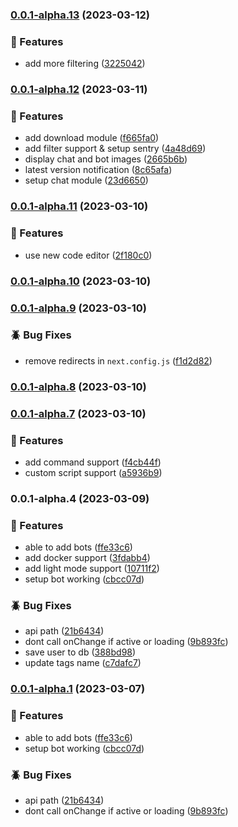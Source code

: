 

### [0.0.1-alpha.13](https://github.com/botmate/botmate-awesome/compare/0.0.1-alpha.12...0.0.1-alpha.13) (2023-03-12)


### 🚀 Features

* add more filtering ([3225042](https://github.com/botmate/botmate-awesome/commit/3225042d1e46611440afbf6293982bd2df7a0ac6))

### [0.0.1-alpha.12](https://github.com/botmate/botmate-awesome/compare/0.0.1-alpha.11...0.0.1-alpha.12) (2023-03-11)


### 🚀 Features

* add download module ([f665fa0](https://github.com/botmate/botmate-awesome/commit/f665fa0c6bc2a4ef77536d89401441f3e0d1463a))
* add filter support & setup sentry ([4a48d69](https://github.com/botmate/botmate-awesome/commit/4a48d6940a29faea9efec5364c26ce40eff79b19))
* display chat and bot images ([2665b6b](https://github.com/botmate/botmate-awesome/commit/2665b6b2b60e1422d244ec50bc28784b3d3aa8dc))
* latest version notification ([8c65afa](https://github.com/botmate/botmate-awesome/commit/8c65afa8807231a221ecf54f701fdb5e286883fb))
* setup chat module ([23d6650](https://github.com/botmate/botmate-awesome/commit/23d6650c4e82c8077b35ab46781d477ddc47426b))

### [0.0.1-alpha.11](https://github.com/botmate/botmate-awesome/compare/0.0.1-alpha.10...0.0.1-alpha.11) (2023-03-10)


### 🚀 Features

* use new code editor ([2f180c0](https://github.com/botmate/botmate-awesome/commit/2f180c0d02df9b47e8d413e5f87ea5df5f407aa1))

### [0.0.1-alpha.10](https://github.com/botmate/botmate-awesome/compare/0.0.1-alpha.9...0.0.1-alpha.10) (2023-03-10)

### [0.0.1-alpha.9](https://github.com/botmate/botmate-awesome/compare/0.0.1-alpha.8...0.0.1-alpha.9) (2023-03-10)


### 🪲 Bug Fixes

* remove redirects in `next.config.js` ([f1d2d82](https://github.com/botmate/botmate-awesome/commit/f1d2d822b75c38073a7bbb226a4e7fe263e58d82))

### [0.0.1-alpha.8](https://github.com/botmate/botmate-awesome/compare/0.0.1-alpha.7...0.0.1-alpha.8) (2023-03-10)

### [0.0.1-alpha.7](https://github.com/botmate/botmate-awesome/compare/0.0.1-alpha.5...0.0.1-alpha.7) (2023-03-10)


### 🚀 Features

* add command support ([f4cb44f](https://github.com/botmate/botmate-awesome/commit/f4cb44f4f907109798bb286ae7948f738493a247))
* custom script support ([a5936b9](https://github.com/botmate/botmate-awesome/commit/a5936b99d5cf363b37c379a62cf51cf5b2cc5eab))

### 0.0.1-alpha.4 (2023-03-09)


### 🚀 Features

* able to add bots ([ffe33c6](https://github.com/botmate/botmate-awesome/commit/ffe33c6de836666332e0201f493028a0ad22f7a1))
* add docker support ([3fdabb4](https://github.com/botmate/botmate-awesome/commit/3fdabb44aa4965a4c179f694e42b81c84e83244d))
* add light mode support ([10711f2](https://github.com/botmate/botmate-awesome/commit/10711f2e6cedff14ee805a1a8a03749fb9809969))
* setup bot working ([cbcc07d](https://github.com/botmate/botmate-awesome/commit/cbcc07de83d392893c45b206aa203e4fd192e466))


### 🪲 Bug Fixes

* api path ([21b6434](https://github.com/botmate/botmate-awesome/commit/21b64340fa0ef6be20cfb39ead8a55534f1f5301))
* dont call onChange if active or loading ([9b893fc](https://github.com/botmate/botmate-awesome/commit/9b893fc3e191d52acc9630a9b52f509d7f8b96f9))
* save user to db ([388bd98](https://github.com/botmate/botmate-awesome/commit/388bd98a8371a6a324650e8380b13f6464dcb587))
* update tags name ([c7dafc7](https://github.com/botmate/botmate-awesome/commit/c7dafc705630f3e78fdbc540bbb97286dd1c69f2))

### [0.0.1-alpha.1](https://github.com/botmate/botmate-awesome/compare/0.0.1...0.0.1-alpha.1) (2023-03-07)


### 🚀 Features

* able to add bots ([ffe33c6](https://github.com/botmate/botmate-awesome/commit/ffe33c6de836666332e0201f493028a0ad22f7a1))
* setup bot working ([cbcc07d](https://github.com/botmate/botmate-awesome/commit/cbcc07de83d392893c45b206aa203e4fd192e466))


### 🪲 Bug Fixes

* api path ([21b6434](https://github.com/botmate/botmate-awesome/commit/21b64340fa0ef6be20cfb39ead8a55534f1f5301))
* dont call onChange if active or loading ([9b893fc](https://github.com/botmate/botmate-awesome/commit/9b893fc3e191d52acc9630a9b52f509d7f8b96f9))